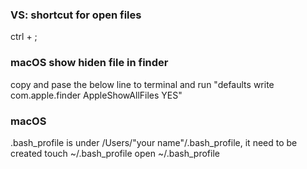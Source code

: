 ### VS: shortcut for open files
ctrl + ;

### macOS show hiden file in finder
copy and pase the below line to terminal and run
"defaults write com.apple.finder AppleShowAllFiles YES"

### macOS 
.bash_profile is under /Users/"your name"/.bash_profile, it need to be created
touch ~/.bash_profile
open ~/.bash_profile

